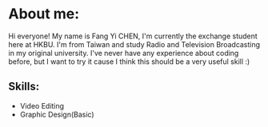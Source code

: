 # About me:
Hi everyone! 
My name is Fang Yi CHEN, I'm currently the exchange student here at HKBU.
I'm from Taiwan and study Radio and Television Broadcasting in my original university.
I've never have any experience about coding before, but I want to try it cause I think this should be a very useful skill :)



## Skills:
* Video Editing
* Graphic Design(Basic)
